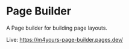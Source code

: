 # Page Builder

A Page builder for building page layouts.

Live: <https://m4yours-page-builder.pages.dev/>
